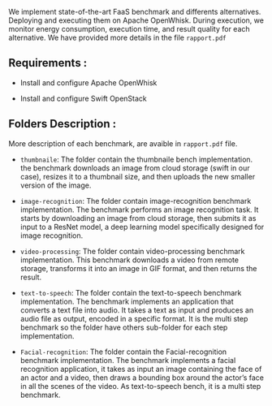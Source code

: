 
We implement state-of-the-art FaaS benchmark and differents alternatives. Deploying and executing them on Apache OpenWhisk. During execution, we monitor energy consumption, execution time, and result quality for each alternative. We have provided more details in the file `rapport.pdf`  

## Requirements : 

  * Install and configure Apache OpenWhisk
  
  * Install and configure Swift OpenStack 
  

## Folders Description : 

More description of each benchmark, are avaible in `rapport.pdf`  file. 

  * `thumbnaile`:  The folder contain the thumbnaile bench implementation. the benchmark downloads an image from cloud storage (swift in our case), resizes it to a thumbnail size, and then uploads the new smaller version of the image.
  
  * `image-recognition`: The folder contain image-recognition benchmark implementation. The benchmark performs an image recognition task. It starts by downloading an image from cloud storage, then submits it as input to a ResNet model, a deep learning model specifically designed for image recognition. 
  
  * `video-processing`: The folder contain  video-processing benchmark implementation. This benchmark downloads a video from remote storage, transforms it into an image in GIF format, and then returns the result.
  
  * `text-to-speech`: The folder contain the text-to-speech benchmark implementation. The benchmark implements an application that converts a text file into audio. It takes a text as input and produces an audio file as output, encoded in a specific format. It is the multi step benchmark so the folder have others sub-folder for each step implementation. 

  * `Facial-recognition`: The folder contain the Facial-recognition benchmark implementation. The benchmark implements a facial recognition application, it takes as input an image containing the face of an actor and a video, then draws a bounding box around the actor’s face in all the scenes of the video. As text-to-speech bench, it is a multi step benchmark.  

  
 